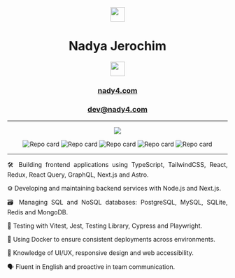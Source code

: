 <div class="text" align="center">
  <img src="https://user-images.githubusercontent.com/5679180/79618120-0daffb80-80be-11ea-819e-d2b0fa904d07.gif" width="33px">
  <h1>Nadya Jerochim</h1>
  <div align="center">
    <a href="https://www.linkedin.com/in/nady4/"><img src="https://img.shields.io/badge/LinkedIn-0077B5?style=for-the-badge&logo=linkedin&logoColor=white" height="33px"/></a>
    <h3 align="center"><a href="https://nady4.com/">nady4.com</a></h3>
    <h3 align="center"><a href="mailto:dev@nady4.com">dev@nady4.com</a></h3>
  </div>
  <hr>
  <img src='https://github-readme-stats.vercel.app/api/top-langs/?username=nady4&layout=compact&theme=nightowl&hide=swift,csharp'/>
  <p align="center">
    <img src="https://github-readme-stats.vercel.app/api/pin/?username=nady4&repo=nya-store&theme=jolly" alt="Repo card">
    <img src="https://github-readme-stats.vercel.app/api/pin/?username=nady4&repo=calendar-money&theme=merko" alt="Repo card">
    <img src="https://github-readme-stats.vercel.app/api/pin/?username=nady4&repo=ai-face-detect&theme=ambient_gradient" alt="Repo card">
    <img src="https://github-readme-stats.vercel.app/api/pin/?username=Transistemas-ac&repo=app-ui&theme=omni" alt="Repo card">
  <img src="https://github-readme-stats.vercel.app/api/pin/?username=nady4&repo=portfolio&theme=graywhite" alt="Repo card">
  </p>
  <hr>
  <p align="justify">🛠️ Building frontend applications using TypeScript, TailwindCSS, React, Redux, React Query, GraphQL, Next.js and Astro.</p>
  <p align="justify">⚙️ Developing and maintaining backend services with Node.js and Next.js.</p>
  <p align="justify">🗃️ Managing SQL and NoSQL databases: PostgreSQL, MySQL, SQLite, Redis and MongoDB.</p>
  <p align="justify">🧪 Testing with Vitest, Jest, Testing Library, Cypress and Playwright.</p>
  <p align="justify">🐳 Using Docker to ensure consistent deployments across environments.</p>
  <p align="justify">🎨 Knowledge of UI/UX, responsive design and web accessibility.</p>
  <p align="justify">🗣️ Fluent in English and proactive in team communication.</p>
</div>
